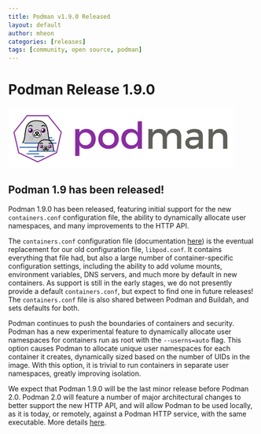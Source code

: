 ```yaml
---
title: Podman v1.9.0 Released
layout: default
author: mheon
categories: [releases]
tags: [community, open source, podman]
---
```


# Podman Release 1.9.0

![podman logo](../static/vectors/raw/podman.svg)

## Podman 1.9 has been released!

Podman 1.9.0 has been released, featuring initial support for the new `containers.conf` configuration file, the ability to dynamically allocate user namespaces, and many improvements to the HTTP API.

<!--readmore-->

The `containers.conf` configuration file (documentation [here](https://github.com/containers/common/blob/main/docs/containers.conf.5.md)) is the eventual replacement for our old configuration file, `libpod.conf`. It contains everything that file had, but also a large number of container-specific configuration settings, including the ability to add volume mounts, environment variables, DNS servers, and much more by default in new containers. As support is still in the early stages, we do not presently provide a default `containers.conf`, but expect to find one in future releases! The `containers.conf` file is also shared between Podman and Buildah, and sets defaults for both.

Podman continues to push the boundaries of containers and security.  Podman has a new experimental feature to dynamically allocate user namespaces for containers run as root with the `--userns=auto` flag. This option causes Podman to allocate unique user namespaces for each container it creates, dynamically sized based on the number of UIDs in the image. With this option, it is trivial to run containers in separate user namespaces, greatly improving isolation.

We expect that Podman 1.9.0 will be the last minor release before Podman 2.0. Podman 2.0 will feature a number of major architectural changes to better support the new HTTP API, and will allow Podman to be used locally, as it is today, or remotely, against a Podman HTTP service, with the same executable. More details [here](https://podman.io/blogs/2020/04/16/podman-v2-announce.html).
